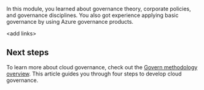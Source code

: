 In this module, you learned about governance theory, corporate policies, and governance disciplines. You also got experience applying basic governance by using Azure governance products.

\<add links>

## Next steps

To learn more about cloud governance, check out the [Govern methodology overview](/azure/cloud-adoption-framework/govern/?azure-portal=true?). This article guides you through four steps to develop cloud governance.
